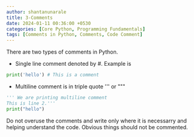 ```yaml
---
author: shantanunarale
title: 3-Comments
date: 2024-01-11 00:36:00 +0530
categories: [Core Python, Programming Fundamentals]
tags: [Comments in Python, Comments, Code Comment]
---
```


There are two types of comments in Python.

- Single line comment denoted by \#. Example is 

```python
print('hello') # This is a comment
```

- Multiline comment is in triple quote ''' or """

```python
''' We are printing multiline comment
This is line 2.'''
print("hello")
```

Do not overuse the comments and write only where it is necessarry and helping understand the code. Obvious things should not be commented.